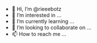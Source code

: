 - 👋 Hi, I’m @rieeebotz
- 👀 I’m interested in ...
- 🌱 I’m currently learning ...
- 💞️ I’m looking to collaborate on ...
- 📫 How to reach me ...

<!---
rieeebotz/rieeebotz is a ✨ special ✨ repository because its `README.md` (this file) appears on your GitHub profile.
You can click the Preview link to take a look at your changes.
--->
